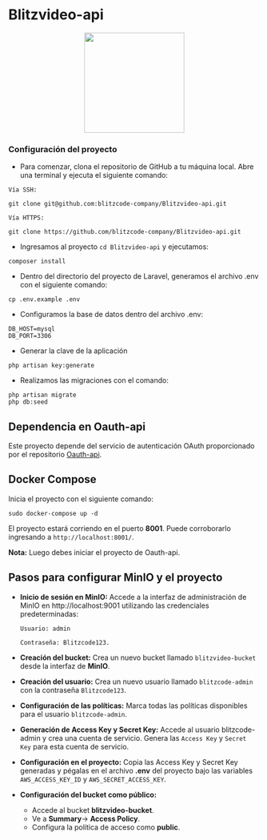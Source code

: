 # Blitzvideo-api

<p align="center">
    <img src="https://drive.google.com/uc?export=download&id=1yyVoEHmLQgzYpDJJJvjtpo1MHdZNP84k" width="200">
</p>

### Configuración del proyecto

-   Para comenzar, clona el repositorio de GitHub a tu máquina local. Abre una terminal y ejecuta el siguiente comando:

`Vía SSH:`

```
git clone git@github.com:blitzcode-company/Blitzvideo-api.git
```

`Vía HTTPS:`

```
git clone https://github.com/blitzcode-company/Blitzvideo-api.git
```

-   Ingresamos al proyecto `cd Blitzvideo-api` y ejecutamos:

```
composer install
```

-   Dentro del directorio del proyecto de Laravel, generamos el archivo .env con el siguiente comando:

```
cp .env.example .env
```

-   Configuramos la base de datos dentro del archivo .env:

```
DB_HOST=mysql
DB_PORT=3306
```

- Generar la clave de la aplicación

```
php artisan key:generate
```

-   Realizamos las migraciones con el comando:

```
php artisan migrate
php db:seed
```

## Dependencia en Oauth-api

Este proyecto depende del servicio de autenticación OAuth proporcionado por el repositorio [Oauth-api](https://github.com/blitzcode-company/Oauth-api).

## Docker Compose

Inicia el proyecto con el siguiente comando:

```
sudo docker-compose up -d
```
El proyecto estará corriendo en el puerto **8001**. Puede corroborarlo ingresando a `http://localhost:8001/`. 

**Nota:** Luego debes iniciar el proyecto de Oauth-api.

## Pasos para configurar MinIO y el proyecto

- **Inicio de sesión en MinIO:**
Accede a la interfaz de administración de MinIO en http://localhost:9001 utilizando las credenciales predeterminadas:

    `Usuario: admin`
    
    `Contraseña: Blitzcode123.`

 - **Creación del bucket:**
Crea un nuevo bucket llamado `blitzvideo-bucket` desde la interfaz de **MinIO**.

 - **Creación del usuario:**
    Crea un nuevo usuario llamado `blitzcode-admin` con la contraseña `Blitzcode123`.

 - **Configuración de las políticas:**
        Marca todas las políticas disponibles para el usuario `blitzcode-admin`.

 - **Generación de Access Key y Secret Key:**
        Accede al usuario blitzcode-admin y crea una cuenta de servicio.
        Genera las `Access Key` y `Secret Key` para esta cuenta de servicio.

 - **Configuración en el proyecto:**
        Copia las Access Key y Secret Key generadas y pégalas en el archivo **.env** del proyecto bajo las variables `AWS_ACCESS_KEY_ID` y `AWS_SECRET_ACCESS_KEY`.

 - **Configuración del bucket como público:**
    - Accede al bucket **blitzvideo-bucket**.
    - Ve a **Summary**-> **Access Policy**.
    - Configura la política de acceso como **public**.
